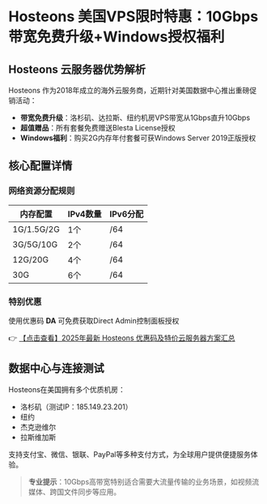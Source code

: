 # Hosteons 美国VPS限时特惠：10Gbps带宽免费升级+Windows授权福利

## Hosteons 云服务器优势解析

Hosteons 作为2018年成立的海外云服务商，近期针对美国数据中心推出重磅促销活动：

- **带宽免费升级**：洛杉矶、达拉斯、纽约机房VPS带宽从1Gbps直升10Gbps
- **超值赠品**：所有套餐免费赠送Blesta License授权
- **Windows福利**：购买2G内存年付套餐可获Windows Server 2019正版授权

## 核心配置详情

### 网络资源分配规则
| 内存配置 | IPv4数量 | IPv6分配 |
|---------|---------|---------|
| 1G/1.5G/2G | 1个 | /64 |
| 3G/5G/10G | 2个 | /64 |
| 12G/20G | 4个 | /64 |
| 30G | 6个 | /64 |

### 特别优惠
使用优惠码 **DA** 可免费获取Direct Admin控制面板授权

👉 [【点击查看】2025年最新 Hosteons 优惠码及特价云服务器方案汇总](https://bit.ly/hosteons)

## 数据中心与连接测试

Hosteons在美国拥有多个优质机房：
- 洛杉矶（测试IP：185.149.23.201）
- 纽约
- 杰克逊维尔
- 拉斯维加斯

支持支付宝、微信、银联、PayPal等多种支付方式，为全球用户提供便捷服务体验。

> **专业提示**：10Gbps高带宽特别适合需要大流量传输的业务场景，如视频流媒体、跨国文件同步等应用。